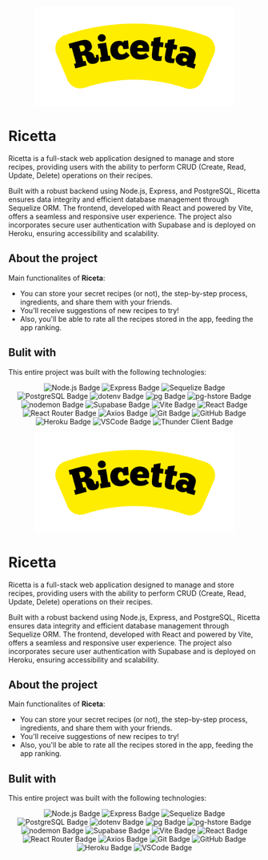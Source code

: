 <p align="center">
  <img src="https://github.com/franvozzi/ricetta/blob/main/logo.png" alt="Logo" width="400"/>
</p>

# Ricetta
Ricetta is a full-stack web application designed to manage and store recipes, providing users with the ability to perform CRUD (Create, Read, Update, Delete) operations on their recipes.

Built with a robust backend using Node.js, Express, and PostgreSQL, Ricetta ensures data integrity and efficient database management through Sequelize ORM. The frontend, developed with React and powered by Vite, offers a seamless and responsive user experience. The project also incorporates secure user authentication with Supabase and is deployed on Heroku, ensuring accessibility and scalability.

## About the project
Main functionalites of **Riceta**:
  - You can store your secret recipes (or not), the step-by-step process, ingredients, and share them with your friends.
  - You'll receive suggestions of new recipes to try!
  - Also, you'll be able to rate all the recipes stored in the app, feeding the app ranking.

## Bulit with
This entire project was built with the following technologies:
<p align="center">
  <img src="https://img.shields.io/badge/Node.js-43853D?style=for-the-badge&logo=node.js&logoColor=white" alt="Node.js Badge"/>
  <img src="https://img.shields.io/badge/Express-404D59?style=for-the-badge" alt="Express Badge"/>
  <img src="https://img.shields.io/badge/Sequelize-52B0E7?style=for-the-badge&logo=sequelize&logoColor=white" alt="Sequelize Badge"/>
  <img src="https://img.shields.io/badge/PostgreSQL-316192?style=for-the-badge&logo=postgresql&logoColor=white" alt="PostgreSQL Badge"/>
  <img src="https://img.shields.io/badge/dotenv-ECD53F?style=for-the-badge&logo=dotenv&logoColor=black" alt="dotenv Badge"/>
  <img src="https://img.shields.io/badge/pg-336791?style=for-the-badge&logo=postgresql&logoColor=white" alt="pg Badge"/>
  <img src="https://img.shields.io/badge/pg--hstore-336791?style=for-the-badge&logo=postgresql&logoColor=white" alt="pg-hstore Badge"/>
  <img src="https://img.shields.io/badge/nodemon-76D04B?style=for-the-badge&logo=nodemon&logoColor=white" alt="nodemon Badge"/>
  <img src="https://img.shields.io/badge/Supabase-3ECF8E?style=for-the-badge&logo=supabase&logoColor=white" alt="Supabase Badge"/>
  <img src="https://img.shields.io/badge/Vite-646CFF?style=for-the-badge&logo=vite&logoColor=white" alt="Vite Badge"/>
  <img src="https://img.shields.io/badge/React-20232A?style=for-the-badge&logo=react&logoColor=61DAFB" alt="React Badge"/>
  <img src="https://img.shields.io/badge/React_Router-CA4245?style=for-the-badge&logo=react-router&logoColor=white" alt="React Router Badge"/>
  <img src="https://img.shields.io/badge/Axios-5A29E4?style=for-the-badge" alt="Axios Badge"/>
  <img src="https://img.shields.io/badge/Git-F05032?style=for-the-badge&logo=git&logoColor=white" alt="Git Badge"/>
  <img src="https://img.shields.io/badge/GitHub-181717?style=for-the-badge&logo=github&logoColor=white" alt="GitHub Badge"/>
  <img src="https://img.shields.io/badge/Heroku-430098?style=for-the-badge&logo=heroku&logoColor=white" alt="Heroku Badge"/>
  <img src="https://img.shields.io/badge/VSCode-007ACC?style=for-the-badge&logo=visual-studio-code&logoColor=white" alt="VSCode Badge"/>
  <img src="https://img.shields.io/badge/Thunder%20Client-0A95FF?style=for-the-badge&logo=thunderclient&logoColor=white" alt="Thunder Client Badge"/>

</p>

<p align="center">
  <img src="https://github.com/franvozzi/ricetta/blob/main/logo.png" alt="Logo" width="400"/>
</p>

# Ricetta
Ricetta is a full-stack web application designed to manage and store recipes, providing users with the ability to perform CRUD (Create, Read, Update, Delete) operations on their recipes.

Built with a robust backend using Node.js, Express, and PostgreSQL, Ricetta ensures data integrity and efficient database management through Sequelize ORM. The frontend, developed with React and powered by Vite, offers a seamless and responsive user experience. The project also incorporates secure user authentication with Supabase and is deployed on Heroku, ensuring accessibility and scalability.

## About the project
Main functionalites of **Riceta**:
  - You can store your secret recipes (or not), the step-by-step process, ingredients, and share them with your friends.
  - You'll receive suggestions of new recipes to try!
  - Also, you'll be able to rate all the recipes stored in the app, feeding the app ranking.

## Bulit with
This entire project was built with the following technologies:
<p align="center">
  <img src="https://img.shields.io/badge/Node.js-43853D?style=for-the-badge&logo=node.js&logoColor=white" alt="Node.js Badge"/>
  <img src="https://img.shields.io/badge/Express-404D59?style=for-the-badge" alt="Express Badge"/>
  <img src="https://img.shields.io/badge/Sequelize-52B0E7?style=for-the-badge&logo=sequelize&logoColor=white" alt="Sequelize Badge"/>
  <img src="https://img.shields.io/badge/PostgreSQL-316192?style=for-the-badge&logo=postgresql&logoColor=white" alt="PostgreSQL Badge"/>
  <img src="https://img.shields.io/badge/dotenv-ECD53F?style=for-the-badge&logo=dotenv&logoColor=black" alt="dotenv Badge"/>
  <img src="https://img.shields.io/badge/pg-336791?style=for-the-badge&logo=postgresql&logoColor=white" alt="pg Badge"/>
  <img src="https://img.shields.io/badge/pg--hstore-336791?style=for-the-badge&logo=postgresql&logoColor=white" alt="pg-hstore Badge"/>
  <img src="https://img.shields.io/badge/nodemon-76D04B?style=for-the-badge&logo=nodemon&logoColor=white" alt="nodemon Badge"/>
  <img src="https://img.shields.io/badge/Supabase-3ECF8E?style=for-the-badge&logo=supabase&logoColor=white" alt="Supabase Badge"/>
  <img src="https://img.shields.io/badge/Vite-646CFF?style=for-the-badge&logo=vite&logoColor=white" alt="Vite Badge"/>
  <img src="https://img.shields.io/badge/React-20232A?style=for-the-badge&logo=react&logoColor=61DAFB" alt="React Badge"/>
  <img src="https://img.shields.io/badge/React_Router-CA4245?style=for-the-badge&logo=react-router&logoColor=white" alt="React Router Badge"/>
  <img src="https://img.shields.io/badge/Axios-5A29E4?style=for-the-badge" alt="Axios Badge"/>
  <img src="https://img.shields.io/badge/Git-F05032?style=for-the-badge&logo=git&logoColor=white" alt="Git Badge"/>
  <img src="https://img.shields.io/badge/GitHub-181717?style=for-the-badge&logo=github&logoColor=white" alt="GitHub Badge"/>
  <img src="https://img.shields.io/badge/Heroku-430098?style=for-the-badge&logo=heroku&logoColor=white" alt="Heroku Badge"/>
  <img src="https://img.shields.io/badge/VSCode-007ACC?style=for-the-badge&logo=visual-studio-code&logoColor=white" alt="VSCode Badge"/>
</p>
